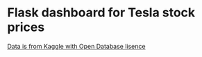 # Flask dashboard for Tesla stock prices

[Data is from Kaggle with Open Database lisence](https://www.kaggle.com/rpaguirre/tesla-stock-price)